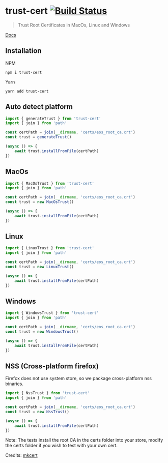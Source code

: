 # trust-cert [![Build Status](https://travis-ci.com/jafri/trust-cert.svg?branch=master)](https://travis-ci.com/jafri/trust-cert)

> Trust Root Certificates in MacOs, Linux and Windows

[Docs](https://jafri.github.io/trust-cert)

## Installation
NPM
```
npm i trust-cert
```

Yarn
```
yarn add trust-cert
```

## Auto detect platform
```js
import { generateTrust } from 'trust-cert'
import { join } from 'path'

const certPath = join(__dirname, 'certs/eos_root_ca.crt')
const trust = generateTrust()

(async () => {
    await trust.installFromFile(certPath)
})
```

## MacOs
```js
import { MacOsTrust } from 'trust-cert'
import { join } from 'path'

const certPath = join(__dirname, 'certs/eos_root_ca.crt')
const trust = new MacOsTrust()

(async () => {
    await trust.installFromFile(certPath)
})
```

## Linux
```js
import { LinuxTrust } from 'trust-cert'
import { join } from 'path'

const certPath = join(__dirname, 'certs/eos_root_ca.crt')
const trust = new LinuxTrust()

(async () => {
    await trust.installFromFile(certPath)
})
```

## Windows
```js
import { WindowsTrust } from 'trust-cert'
import { join } from 'path'

const certPath = join(__dirname, 'certs/eos_root_ca.crt')
const trust = new WindowsTrust()

(async () => {
    await trust.installFromFile(certPath)
})
```

## NSS (Cross-platform firefox)
Firefox does not use system store, so we package cross-platform nss binaries.

```js
import { NssTrust } from 'trust-cert'
import { join } from 'path'

const certPath = join(__dirname, 'certs/eos_root_ca.crt')
const trust = new NssTrust()

(async () => {
    await trust.installFromFile(certPath)
})
```

Note: The tests install the root CA in the certs folder into your store, modify the certs folder if you wish to test with your own cert.

Credits: [mkcert](https://github.com/FiloSottile/mkcert)